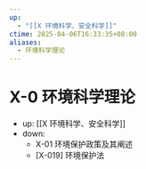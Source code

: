 ```yaml
---
up:
  - "[[X 环境科学、安全科学]]"
ctime: 2025-04-06T16:33:35+08:00
aliases:
  - 环境科学理论
---
```


# X-0 环境科学理论

- up: [[X 环境科学、安全科学]]
- down:
	- X-01 环境保护政策及其阐述
	- [X-019] 环境保护法
